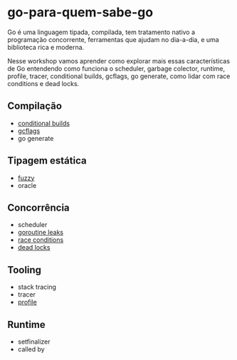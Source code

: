 # go-para-quem-sabe-go

Go é uma linguagem tipada, compilada, tem tratamento 
nativo a programação concorrente, ferramentas que ajudam
no dia-a-dia, e uma biblioteca rica e moderna.

Nesse workshop vamos aprender como explorar mais essas características de Go entendendo como funciona o scheduler, garbage colector, runtime, profile, tracer, conditional builds, gcflags, go generate, como lidar com race conditions e dead locks.

## Compilação

* [conditional builds](conditional.md)
* [gcflags](gcflags.md)
* go generate

## Tipagem estática

* [fuzzy](fuzzy.md)
* oracle

## Concorrência

* scheduler
* [goroutine leaks](goroutine-leaks.md)
* [race conditions](race.md)
* [dead locks](deadlock.md)

## Tooling

* stack tracing
* tracer
* [profile](profile.md)

## Runtime 

* setfinalizer
* called by 